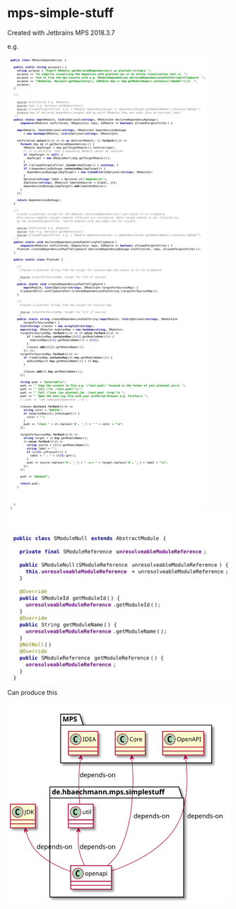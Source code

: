 # mps-simple-stuff

Created with Jetbrains MPS 2018.3.7

e.g.

![](./svgs/SModuleDependencies.svg)
![](./svgs/SModuleNull.svg)

Can produce this

![](./svgs/mps-simple-stuff-module-dependencis.svg)
